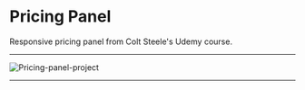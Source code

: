 # Pricing Panel

Responsive pricing panel from Colt Steele's Udemy course.
<hr>

![Pricing-panel-project](https://user-images.githubusercontent.com/52817694/163350818-5de42260-dff9-4765-b506-10c9e13ef9b1.jpg)

<hr>

